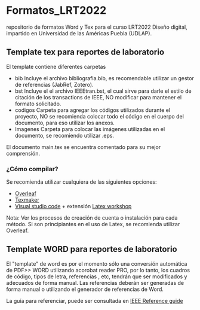# Formatos_LRT2022
repositorio de formatos Word y Tex para el curso LRT2022 Diseño digital, impartido en Universidad de las Américas Puebla (UDLAP).
## Template tex para reportes de laboratorio
El template contiene diferentes carpetas
* bib Incluye el archivo bibliografia.bib, es recomendable utilizar un gestor de referencias (JabRef, Zotero).
* bst Incluye el el archivo IEEEtran.bst, el cual sirve para darle el estilo de citación de los transactions de IEEE, NO modificar para mantener el formato solicitado.
* codigos Carpeta para agregar los códigos utilizados durante el proyecto, NO se recomienda colocar todo el código en el cuerpo del documento, para eso utilizar los anexos.
* Imagenes Carpeta para colocar las imágenes utilizadas en el documento, se recomiendo utilizar .eps.

El documento main.tex se encuentra comentado para su mejor comprensión.
### ¿Cómo compilar?
Se recomienda utilizar cualquiera de las siguientes opciones:
* [Overleaf][2]
* [Texmaker][3]
* [Visual studio code][4] + extensión [Latex workshop][5]

Nota: Ver los procesos de creación de cuenta o instalación para cada método. Si son principiantes en el uso de Latex, se recomienda utilizar Overleaf.

## Template WORD para reportes de laboratorio
El "template" de word es por el momento sólo una conversión automática de PDF>> WORD utilizando acorobat reader PRO, por lo tanto, los cuadros de código, tipos de letra, referencias , etc, tendrán que ser modificados y adecuados de forma manual.
Las referencias deberán ser generadas de forma manual o utilizando el generador de referencias de Word. 


La guía para referenciar, puede ser consultada en [IEEE Reference guide][1]

[1]: https://ieeeauthorcenter.ieee.org/wp-content/uploads/IEEE-Reference-Guide.pdf "Title"
[2]: https://www.overleaf.com/ "Title"
[3]: https://www.xm1math.net/texmaker/ "Title"
[4]: https://code.visualstudio.com "Title"
[5]: https://marketplace.visualstudio.com/items?itemName=James-Yu.latex-workshop "Title"
